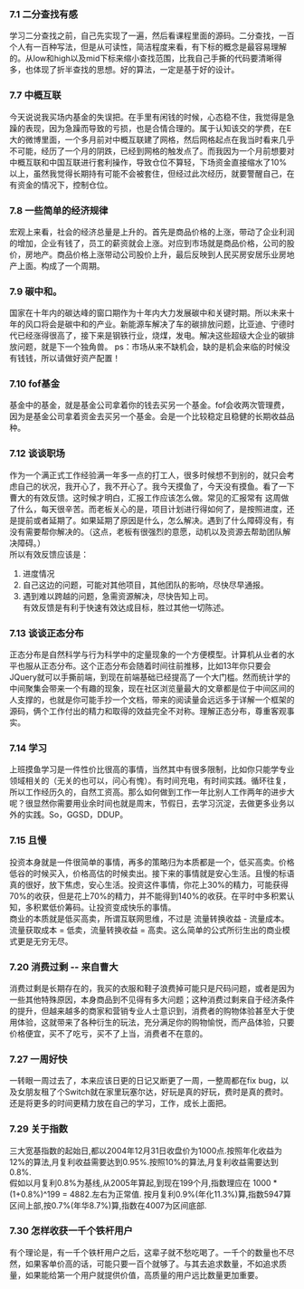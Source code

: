 ### 7.1 二分查找有感
学习二分查找之前，自己先实现了一遍，然后看课程里面的源码。二分查找，一百个人有一百种写法，但是从可读性，简洁程度来看，有下标的概念是最容易理解的。从low和high以及mid下标来缩小查找范围，比我自己手撕的代码要清晰得多，也体现了折半查找的思想。好的算法，一定是基于好的设计。

### 7.7 中概互联
今天说说我买场内基金的失误把。在手里有闲钱的时候，心态稳不住，我觉得是急躁的表现，因为急躁而导致的亏损，也是合情合理的。属于认知该交的学费，在E大的微博里面，一个多月前对中概互联建了网格，然后网格起点在我当时看来几乎不可能，经历了一个月的阴跌，已经到网格的触发点了。而我因为一个月前想要对中概互联和中国互联进行套利操作，导致仓位不算轻，下场资金直接缩水了10%以上，虽然我觉得长期持有可能不会被套住，但经过此次经历，就要警醒自己，在有资金的情况下，控制仓位。

### 7.8 一些简单的经济规律
宏观上来看，社会的经济总量是上升的。首先是商品价格的上涨，带动了企业利润的增加，企业有钱了，员工的薪资就会上涨。对应到市场就是商品价格，公司的股价，房地产。商品价格上涨带动公司股价上升，最后反映到人民买房安居乐业房地产上面。构成了一个周期。

### 7.9 碳中和。
国家在十年内的碳达峰的窗口期作为十年内大力发展碳中和关键时期。所以未来十年的风口将会是碳中和的产业。新能源车解决了车的碳排放问题，比亚迪、宁德时代已经涨得很高了，接下来是钢铁行业，烧煤，发电。解决这些超级大企业的碳排放问题，就是下一个独角兽。
ps：市场从来不缺机会，缺的是机会来临的时候没有钱钱，所以请做好资产配置！

### 7.10 fof基金
基金中的基金，就是基金公司拿着你的钱去买另一个基金。fof会收两次管理费，因为是基金公司拿着资金去买另一个基金。会是一个比较稳定且稳健的长期收益品种。

### 7.12 谈谈职场
作为一个满正式工作经验满一年多一点的打工人，很多时候想不到别的，就只会考虑自己的状况，我开心了，我不开心了。我今天摸鱼了，今天没有摸鱼。看了一下曹大的有效反馈。这时候才明白，汇报工作应该怎么做。常见的汇报常有 这周做了什么，每天很辛苦。而老板关心的是，项目计划进行得如何了，是按照进度，还是提前或者延期了。如果延期了原因是什么，怎么解决。遇到了什么障碍没有，有没有需要帮你解决的。（这点，老板有很强烈的意愿，动机以及资源去帮助团队解决障碍。）  
所以有效反馈应该是：  
1. 进度情况  
2. 自己这边的问题，可能对其他项目，其他团队的影响，尽快尽早通报。  
3. 遇到难以跨越的问题，急需资源解决，尽快告知上司。  
有效反馈是有利于快速有效达成目标，胜过其他一切陈述。

### 7.13 谈谈正态分布
正态分布是自然科学与行为科学中的定量现象的一个方便模型。计算机从业者的水平也服从正态分布。这个正态分布会随着时间往前推移，比如13年你只要会JQuery就可以手撕前端，到现在前端基础已经提高了一个大门槛。然而统计学的中间聚集会带来一个有趣的现象，现在社区浏览量最大的文章都是位于中间区间的人支撑的，也就是你可能手抄一个文档，带来的阅读量会远远多于详解一个框架的源码，俩个工作付出的精力和取得的效益完全不对称。理解正态分布，尊重客观事实。

### 7.14 学习
上班摸鱼学习是一件性价比很高的事情，当然其中有很多限制，比如你只能学专业领域相关的（无关的也可以，问心有愧）。有时间充电，有时间实践。循环往复，所以工作经历久的，自然工资高。那么如何做到工作一年比别人工作两年的进步大呢？很显然你需要用业余时间也就是周末，节假日，去学习沉淀，去做更多业务以外的实践。So，GGSD，DDUP。

### 7.15 且慢
投资本身就是一件很简单的事情，再多的策略归为本质都是一个，低买高卖。价格低谷的时候买入，价格高估的时候卖出。接下来的事情就是安心生活。且慢的标语真的很好，放下焦虑，安心生活。投资这件事情，你花上30%的精力，可能获得70%的收获，但是花上70%的精力，并不能得到140%的收获。在平时中多积累认知，多积累低价筹码。让投资变成快乐的事情。  
商业的本质就是低买高卖，所谓互联网思维，不过是 流量转换收益 - 流量成本。流量获取成本 = 低卖，流量转换收益 = 高卖。这么简单的公式所衍生出的商业模式更是无穷无尽。

### 7.20 消费过剩 -- 来自曹大
消费过剩是长期存在的，我买的衣服和鞋子浪费掉可能只是尺码问题，或者是因为一些其他特殊原因，本身商品到不见得有多大问题；这种消费过剩来自于经济条件的提升，但越来越多的商家和营销专业人士意识到，消费者的购物体验甚至大于使用体验，这就带来了各种衍生的玩法，充分满足你的购物愉悦，而产品体验，只要价格便宜，买不了吃亏，买不了上当，消费者不在意的。

### 7.27 一周好快
一转眼一周过去了，本来应该日更的日记又断更了一周，一整周都在fix bug，以及女朋友租了个Switch就在家里玩塞尔达，好玩是真的好玩，费时是真的费时。还是将更多的时间更精力放在自己的学习，工作，成长上面把。

### 7.29 关于指数
三大宽基指数的起始日,都以2004年12月31日收盘价为1000点.按照年化收益为12%的算法,月复利收益需要达到0.95%.按照10%的算法,月复利收益需要达到0.8%.  
假如以月复利0.8%为基线,从2005年算起,到现在199个月,指数理应在 1000 * (1+0.8%)^199 = 4882.左右为正常值. 按月复利0.9%(年化11.3%)算,指数5947算区间上部,按0.7%(年华8.7%)算,指数在4007为区间底部.

### 7.30 怎样收获一千个铁杆用户
有个理论是，有一千个铁杆用户之后，这辈子就不愁吃喝了。一千个的数量也不尽然，如果客单价高的话，可能只要一百个就够了。与其去追求数量，不如追求质量，如果能给第一个用户就提供价值，高质量的用户远比数量更加重要。